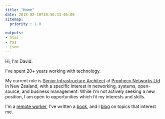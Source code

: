 ```yaml
---
title: "Home"
date: 2018-02-10T18:56:13-05:00
sitemap:
  priority : 1.0

outputs:
- html
- rss
- json
---
```

<p>Hi, I'm David.</p>
<p>I've spent 20+ years working with technology.</p>
<p>My current role is <A HREF='/#experience'>Senior Infrastructure Architect</A> at <A HREF='http://www.prophecy.net.nz'>Prophecy Networks Ltd</A> in New Zealand, with a specific interest in networking, systems, open-source, and business management. While I'm not actively seeking a new position, I am open to opportunities which fit my interests and skills.<p>
<p>I'm a <A HREF='https://www.funkypenguin.co.nz/tags/#remotework'>remote worker</A>, I've written a <A HREF='/#publications'>book</A>, and I <A HREF='https://www.funkypenguin.co.nz/blog/'>blog</A> on topics that interest me.</p>

